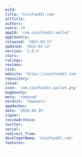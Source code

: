 ```yaml
---
wsId: 
title: 'CoinFundIt.com'
altTitle: 
authors: 
users: 10
appId: 'com.coinfundit.wallet'
appCountry: 
released: '2022-03-17'
updated: '2023-03-12'
version: '1.0.4'
stars: 
ratings: 
reviews: 
size: 
website: 'https://coinfundit.com'
repository: 
issue: 
icon: 'com.coinfundit.wallet.png'
bugbounty: 
meta: 'removed'
verdict: 'fewusers'
appHashes: 
date: '2024-04-19'
signer: 
reviewArchive: 
twitter: 
social: 
redirect_from: 
developerName: 'CoinFundIt.com'
features: 

---
```


